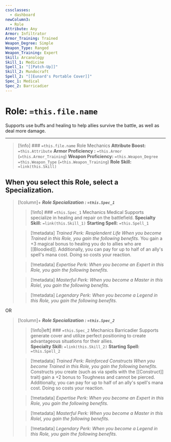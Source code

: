 ```yaml
---
cssclasses:
  - dashboard
newColumn3:
  - Role
Attribute: Any
Armor: Infiltrator
Armor_Training: Trained
Weapon_Degree: Simple
Weapon_Type: Ranged
Weapon_Training: Expert
Skill: Arcanology
Skill_1: Medicine
Spell_1: "[[Patch-Up]]"
Skill_2: Mundocraft
Spell_2: "[[Eunard's Portable Cover]]"
Spec_1: Medical
Spec_2: Barricadier
---
```

# Role: `=this.file.name`
Supports use buffs and healing to help allies survive the battle, as well as deal more damage. 
- - -
>[!info] ### `=this.file.name` Role Mechanics
> **Attribute Boost:** `=this.Attribute`
> **Armor Proficiency :** `=this.Armor` (`=this.Armor_Training`)
> **Weapon Proficiency:** `=this.Weapon_Degree` `=this.Weapon_Type` (`=this.Weapon_Training`)
> **Role Skill:** `=link(this.Skill)`

## When you select  this Role,  select  a  Specialization. 
>[!column]+ ***Role Specialization : `=this.Spec_1`*** 
>>[!info] ### `=this.Spec_1` Mechanics
>Medical Supports specialize in healing and repair on the battlefield. 
> **Specialty Skill:** `=link(this.Skill_1)`
> **Starting Spell:** `=this.Spell_1`
> 
>> [!metadata] *Trained Perk: Resplendent Life*
>> *When you become Trained in this Role, you gain the following benefits.*
>> You gain a +3 magical bonus to healing you do to allies who are [[Bloodied]]. Additionally, you can pay for up to half of an ally's spell's mana cost. Doing so costs your reaction. 
>
>> [!metadata] *Expertise Perk:*
>> *When you become an Expert in this Role, you gain the following benefits.*
>
>> [!metadata] *Masterful Perk:*
>>*When you become a Master in this Rolel, you gain the following benefits.*
>
>> [!metadata] *Legendary Perk:*
>>*When you become a Legend in this Role, you gain the following benefits.*

OR

>[!column]+ ***Role Specialization : `=this.Spec_2`*** 
>>[!info|left] ### `=this.Spec_2` Mechanics
>>Barricadier Supports generate cover and utilize perfect positioning to create advantageous situations for their allies.  
> **Specialty Skill:** `=link(this.Skill_2)`
> **Starting Spell:** `=this.Spell_2`
> 
>> [!metadata] *Trained Perk: Reinforced Constructs*
>> *When you become Trained in this Role, you gain the following benefits.*
>> Constructs you create (such as via spells with the [[Construct]] trait) gain a +2 bonus to Toughness and cannot be pierced. Additionally, you can pay for up to half of an ally's spell's mana cost. Doing so costs your reaction. 
>
>> [!metadata] *Expertise Perk:*
>> *When you become an Expert in this Role, you gain the following benefits.*
>
>> [!metadata] *Masterful Perk:*
>>*When you become a Master in this Rolel, you gain the following benefits.*
>
>> [!metadata] *Legendary Perk:*
>>*When you become a Legend in this Role, you gain the following benefits.*